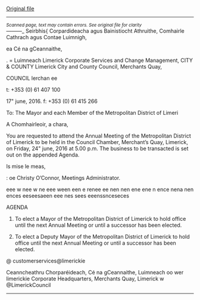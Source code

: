 [Original file](https://www.limerick.ie/sites/default/files/media/documents/2017-06/Agenda%20-%20Annual%20Meeting%20of%20the%20Metropolitan%20District%20of%20Limerick%20-%2024th%20June%202016.pdf)

---
*<small>Scanned page, text may contain errors. See original file for clarity</small>*  
_——_—_ Seirbhis{ Corpardideacha agus Bainistiocht Athruithe,
Comhairle Cathrach agus Contae Luimnigh,

ea Cé na gCeannaithe,

. = Luimneach
Limerick Corporate Services and Change Management,
CITY & COUNTY Limerick City and County Council,
Merchants Quay,

COUNCIL lerchan ee

t: +353 (0) 61 407 100

17" june, 2016. f: +353 (0) 61 415 266

To: The Mayor and each Member of the Metropolitan District of Limeri

A Chomhairleoir, a chara,

You are requested to attend the Annual Meeting of the Metropolitan District of Limerick to be
held in the Council Chamber, Merchant’s Quay, Limerick, on Friday, 24" june, 2016 at 5.00 p.m.
The business to be transacted is set out on the appended Agenda.

Is mise le meas,

: oe
Christy O’Connor,
Meetings Administrator.

eee w nee w ne eee ween een e renee ee nen nen ene ene n ence nena nen ences eeseesaeen eee nes sees eeenssnceseces

AGENDA

1. To elect a Mayor of the Metropolitan District of Limerick to hold office until the next
Annual Meeting or until a successor has been elected.

2. To elect a Deputy Mayor of the Metropolitan District of Limerick to hold office until the
next Annual Meeting or until a successor has been elected.

@ customerservices@limerickie

Ceanncheathru Chorparéideach, Cé na gCeannaithe, Luimneach oo wer limerickie
Corporate Headquarters, Merchants Quay, Limerick w @LimerickCouncil


---
